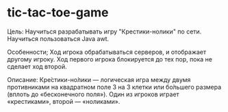 # tic-tac-toe-game
Цель: Научиться разрабатывать игру "Крестики-нолики" по сети. Научиться пользоваться Java awt. 

Особенности; Ход игрока обрабатываться серверов, и отображает другому игроку.
Ход первого игрока блокируется до тех пор, пока не сделает ход второй.   

Описание: Кре́стики-но́лики — логическая игра между двумя противниками на квадратном поле 3 на 3 клетки или бо́льшего размера (вплоть до «бесконечного поля»). Один из игроков играет «крестиками», второй — «ноликами».
